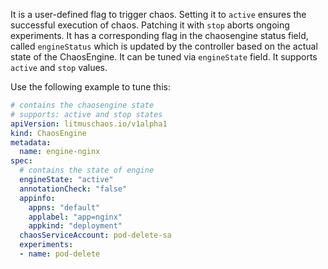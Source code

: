 It is a user-defined flag to trigger chaos. Setting it to `active` ensures the successful execution of chaos. Patching it with `stop` aborts ongoing experiments. It has a corresponding flag in the chaosengine status field, called `engineStatus` which is updated by the controller based on the actual state of the ChaosEngine.
It can be tuned via `engineState` field. It supports `active` and `stop` values. 

Use the following example to tune this:

[embedmd]:# (https://raw.githubusercontent.com/litmuschaos/litmus/master/mkdocs/docs/experiments/chaos-resources/engine-spec/engine-state.yaml yaml)
```yaml
# contains the chaosengine state
# supports: active and stop states
apiVersion: litmuschaos.io/v1alpha1
kind: ChaosEngine
metadata:
  name: engine-nginx
spec:
  # contains the state of engine 
  engineState: "active"
  annotationCheck: "false"
  appinfo:
    appns: "default"
    applabel: "app=nginx"
    appkind: "deployment"
  chaosServiceAccount: pod-delete-sa
  experiments:
  - name: pod-delete
  
```